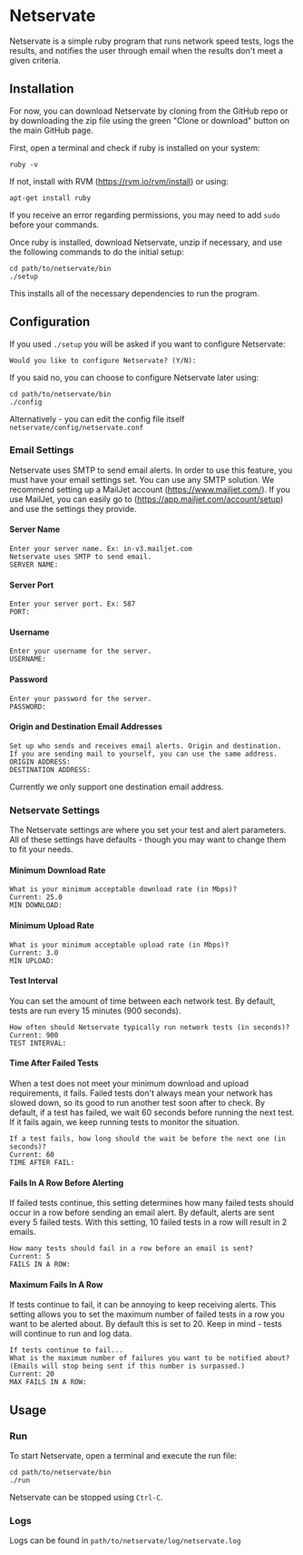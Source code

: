 # Netservate

Netservate is a simple ruby program that runs network speed tests, logs the results, and notifies the user through email when the results don't meet a given criteria.

## Installation

For now, you can download Netservate by cloning from the GitHub repo or
by downloading the zip file using the green "Clone or download" button on
the main GitHub page.

First, open a terminal and check if ruby is installed on your system:

```
ruby -v
```

If not, install with RVM (https://rvm.io/rvm/install) or using:

```
apt-get install ruby
```
If you receive an error regarding permissions, you may need to add `sudo` before your
commands.

Once ruby is installed, download Netservate, unzip if necessary, and use the following commands to do the initial setup:

```
cd path/to/netservate/bin
./setup
```

This installs all of the necessary dependencies to run the program.

## Configuration

If you used `./setup` you will be asked if you want to configure Netservate:

```
Would you like to configure Netservate? (Y/N):
```
If you said no, you can choose to configure Netservate later using:
```
cd path/to/netservate/bin
./config
```
Alternatively - you can edit the config file itself `netservate/config/netservate.conf`

### Email Settings

Netservate uses SMTP to send email alerts. In order to use this feature, you
must have your email settings set. You can use any SMTP solution. We recommend
setting up a MailJet account (https://www.mailjet.com/). If you use MailJet, you
can easily go to (https://app.mailjet.com/account/setup) and use the settings
they provide.

#### Server Name

```
Enter your server name. Ex: in-v3.mailjet.com
Netservate uses SMTP to send email.
SERVER NAME:
```

#### Server Port

```
Enter your server port. Ex: 587
PORT:
```

#### Username

```
Enter your username for the server.
USERNAME:
```

#### Password

```
Enter your password for the server.
PASSWORD:
```

#### Origin and Destination Email Addresses

```
Set up who sends and receives email alerts. Origin and destination.
If you are sending mail to yourself, you can use the same address.
ORIGIN ADDRESS:
DESTINATION ADDRESS:
```
Currently we only support one destination email address.

### Netservate Settings

The Netservate settings are where you set your test and alert parameters. All of
these settings have defaults - though you may want to change them to fit your needs.

#### Minimum Download Rate

```
What is your minimum acceptable download rate (in Mbps)?
Current: 25.0
MIN DOWNLOAD:
```

#### Minimum Upload Rate

```
What is your minimum acceptable upload rate (in Mbps)?
Current: 3.0
MIN UPLOAD:
```

#### Test Interval

You can set the amount of time between each network test. By default, tests are
run every 15 minutes (900 seconds).
```
How often should Netservate typically run network tests (in seconds)?
Current: 900
TEST INTERVAL:
```

#### Time After Failed Tests

When a test does not meet your minimum download and upload requirements, it fails.
Failed tests don't always mean your network has slowed down, so its good to run
another test soon after to check. By default, if a test has failed, we wait 60 seconds
before running the next test. If it fails again, we keep running tests to monitor the
situation.

```
If a test fails, how long should the wait be before the next one (in seconds)?
Current: 60
TIME AFTER FAIL:
```

#### Fails In A Row Before Alerting

If failed tests continue, this setting determines how many failed tests should occur
in a row before sending an email alert. By default, alerts are sent every 5 failed tests.
With this setting, 10 failed tests in a row will result in 2 emails.

```
How many tests should fail in a row before an email is sent?
Current: 5
FAILS IN A ROW:
```

#### Maximum Fails In A Row

If tests continue to fail, it can be annoying to keep receiving alerts. This setting
allows you to set the maximum number of failed tests in a row you want to be
alerted about. By default this is set to 20. Keep in mind - tests will continue to
run and log data.

```
If tests continue to fail...
What is the maximum number of failures you want to be notified about?
(Emails will stop being sent if this number is surpassed.)
Current: 20
MAX FAILS IN A ROW:
```

## Usage

### Run

To start Netservate, open a terminal and execute the run file:

```
cd path/to/netservate/bin
./run
```

Netservate can be stopped using `Ctrl-C`.

### Logs

Logs can be found in `path/to/netservate/log/netservate.log`
